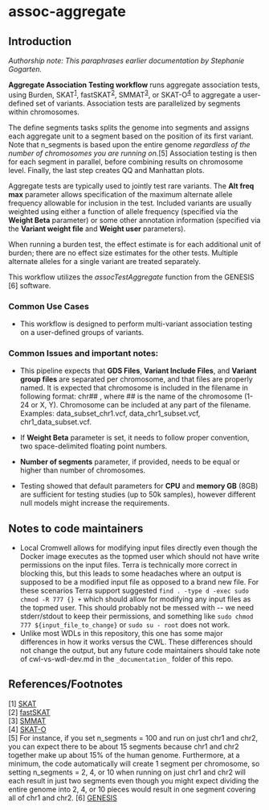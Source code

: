 # assoc-aggregate

## Introduction
*Authorship note: This paraphrases earlier documentation by Stephanie Gogarten.*

**Aggregate Association Testing workflow** runs aggregate association tests, using Burden, SKAT<sup>[1](#SKAT)</sup>, fastSKAT<sup>[2](#fastSKAT)</sup>, SMMAT<sup>[3](#SMMAT)</sup>, or SKAT-O<sup>[4](#SKATO)</sup> to aggregate a user-defined set of variants. Association tests are parallelized by segments within chromosomes.

The define segments tasks splits the genome into segments and assigns each aggregate unit to a segment based on the position of its first variant. Note that n_segments is based upon the entire genome *regardless of the number of chromosomes you are running on.*[5] Association testing is then for each segment in parallel, before combining results on chromosome level. Finally, the last step creates QQ and Manhattan plots.

Aggregate tests are typically used to jointly test rare variants. The **Alt freq max** parameter allows specification of the maximum alternate allele frequency allowable for inclusion in the test. Included variants are usually weighted using either a function of allele frequency (specified via the **Weight Beta** parameter) or some other annotation information (specified via the **Variant weight file** and **Weight user** parameters). 

When running a burden test, the effect estimate is for each additional unit of burden; there are no effect size estimates for the other tests. Multiple alternate alleles for a single variant are treated separately.

This workflow utilizes the *assocTestAggregate* function from the GENESIS [6] software.


### Common Use Cases
* This workflow is designed to perform multi-variant association testing on a user-defined groups of variants.


### Common Issues and important notes:
* This pipeline expects that **GDS Files**, **Variant Include Files**, and **Variant group files** are separated per chromosome, and that files are properly named. It is expected that chromosome is included in the filename in following format: chr## , where ## is the name of the chromosome (1-24 or X, Y). Chromosome can be included at any part of the filename.  Examples: data_subset_chr1.vcf,  data_chr1_subset.vcf, chr1_data_subset.vcf.

* If **Weight Beta** parameter is set, it needs to follow proper convention, two space-delimited floating point numbers.

* **Number of segments** parameter, if provided, needs to be equal or higher than number of chromosomes.

* Testing showed that default parameters for **CPU** and **memory GB** (8GB) are sufficient for testing studies (up to 50k samples), however different null models might increase the requirements.




## Notes to code maintainers
* Local Cromwell allows for modifying input files directly even though the Docker image executes as the topmed user which should not have write permissions on the input files. Terra is technically more correct in blocking this, but this leads to some headaches where an output is supposed to be a modified input file as opposed to a brand new file. For these scenarios Terra support suggested `find . -type d -exec sudo chmod -R 777 {} +` which should allow for modifying any input files as the topmed user. This should probably not be messed with -- we need stderr/stdout to keep their permissions, and something like `sudo chmod 777 ${input_file_to_change}` or `sudo su - root` does not work.
* Unlike most WDLs in this repository, this one has some major differences in how it works versus the CWL. These differences should not change the output, but any future code maintainers should take note of cwl-vs-wdl-dev.md in the `_documentation_` folder of this repo.

## References/Footnotes
<a name="SKAT">[1]</a> [SKAT](https://dx.doi.org/10.1016%2Fj.ajhg.2011.05.029)  
[2] [fastSKAT](https://doi.org/10.1002/gepi.22136)  
[3] [SMMAT](https://doi.org/10.1016/j.ajhg.2018.12.012)  
[4] [SKAT-O](https://doi.org/10.1093/biostatistics/kxs014)  
[5] For instance, if you set n_segments = 100 and run on just chr1 and chr2, you can expect there to be about 15 segments because chr1 and chr2 together make up about 15% of the human genome. Furthermore, at a minimum, the code automatically will create 1 segment per chromosome, so setting n_segments = 2, 4, or 10 when running on just chr1 and chr2 will each result in just two segments even though you might expect dividing the entire genome into 2, 4, or 10 pieces would result in one segment covering all of chr1 and chr2.
[6] [GENESIS](https://f4c.sbgenomics.com/u/boris_majic/genesis-pipelines-dev/apps/doi.org/10.1093/bioinformatics/btz567)
